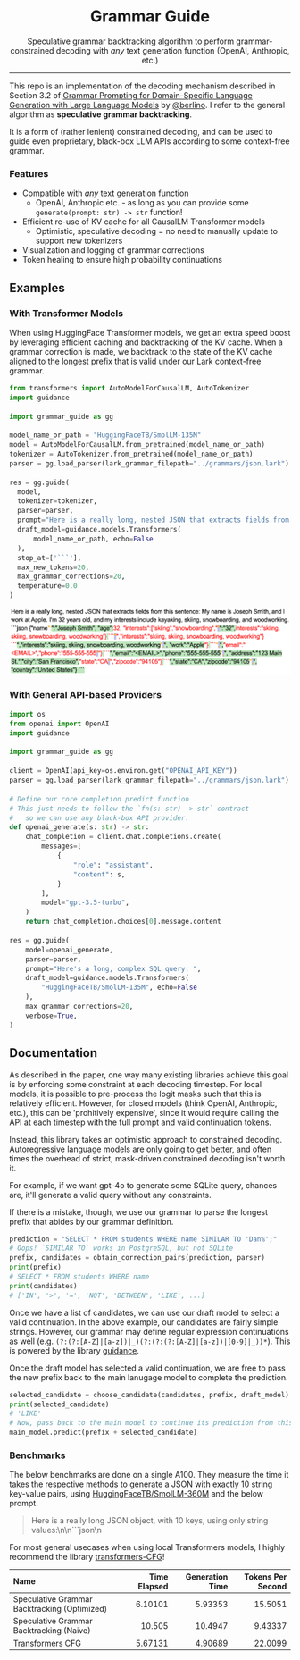 <div align="center"><h1> Grammar Guide </h1>
<p align="center">
    Speculative grammar backtracking algorithm to perform grammar-constrained decoding with <i>any</i> text generation function (OpenAI, Anthropic, etc.)
  </p>
</div>
<hr>

This repo is an implementation of the decoding mechanism described in Section 3.2 of [Grammar Prompting for Domain-Specific Language
Generation with Large Language Models](https://arxiv.org/pdf/2305.19234) by [@berlino](https://github.com/berlino). I refer to the general algorithm as **speculative grammar backtracking**.

It is a form of (rather lenient) constrained decoding, and can be used to guide even proprietary, black-box LLM APIs according to some context-free grammar. 


### Features
- Compatible with *any* text generation function
  - OpenAI, Anthropic etc. - as long as you can provide some `generate(prompt: str) -> str` function!
- Efficient re-use of KV cache for all CausalLM Transformer models
  - Optimistic, speculative decoding = no need to manually update to support new tokenizers
- Visualization and logging of grammar corrections 
- Token healing to ensure high probability continuations

## Examples

### With Transformer Models
When using HuggingFace Transformer models, we get an extra speed boost by leveraging efficient caching and backtracking of the KV cache. When a grammar correction is made, we backtrack to the state of the KV cache aligned to the longest prefix that is valid under our Lark context-free grammar.
```python
from transformers import AutoModelForCausalLM, AutoTokenizer
import guidance 

import grammar_guide as gg

model_name_or_path = "HuggingFaceTB/SmolLM-135M"
model = AutoModelForCausalLM.from_pretrained(model_name_or_path)
tokenizer = AutoTokenizer.from_pretrained(model_name_or_path)
parser = gg.load_parser(lark_grammar_filepath="../grammars/json.lark")

res = gg.guide(
  model,
  tokenizer=tokenizer,
  parser=parser,
  prompt="Here is a really long, nested JSON that extracts fields from this sentence:\n\nMy name is Joseph Smith, and I work at Apple. I'm 32 years old, and my interests include kayaking, skiing, snowboarding, and woodworking.\n\n```json\n",
  draft_model=guidance.models.Transformers(
      model_name_or_path, echo=False
  ),
  stop_at=['```'],
  max_new_tokens=20,
  max_grammar_corrections=20,
  temperature=0.0
)
```
![jupyer-visualization](img/jupyter-example.png)

### With General API-based Providers
```python
import os
from openai import OpenAI
import guidance 

import grammar_guide as gg

client = OpenAI(api_key=os.environ.get("OPENAI_API_KEY"))
parser = gg.load_parser(lark_grammar_filepath="../grammars/json.lark")

# Define our core completion predict function
# This just needs to follow the `fn(s: str) -> str` contract
#   so we can use any black-box API provider.
def openai_generate(s: str) -> str:
    chat_completion = client.chat.completions.create(
        messages=[
            {
                "role": "assistant",
                "content": s,
            }
        ],
        model="gpt-3.5-turbo",
    )
    return chat_completion.choices[0].message.content

res = gg.guide(
    model=openai_generate,
    parser=parser,
    prompt="Here's a long, complex SQL query: ",
    draft_model=guidance.models.Transformers(
        "HuggingFaceTB/SmolLM-135M", echo=False
    ),
    max_grammar_corrections=20,
    verbose=True,
)
```

## Documentation

As described in the paper, one way many existing libraries achieve this goal is by enforcing some constraint at each decoding timestep. For local models, it is possible to pre-process the logit masks such that this is relatively efficient. However, for closed models (think OpenAI, Anthropic, etc.), this can be 'prohitively expensive', since it would require calling the API at each timestep with the full prompt and valid continuation tokens.

Instead, this library takes an optimistic approach to constrained decoding. Autoregressive language models are only going to get better, and often times the overhead of strict, mask-driven constrained decoding isn't worth it. 

For example, if we want gpt-4o to generate some SQLite query, chances are, it'll generate a valid query without any constraints. 

If there is a mistake, though, we use our grammar to parse the longest prefix that abides by our grammar definition. 

```python
prediction = "SELECT * FROM students WHERE name SIMILAR TO 'Dan%';"
# Oops! `SIMILAR TO` works in PostgreSQL, but not SQLite
prefix, candidates = obtain_correction_pairs(prediction, parser)
print(prefix)
# SELECT * FROM students WHERE name
print(candidates)
# ['IN', '>', '=', 'NOT', 'BETWEEN', 'LIKE', ...] 
```
Once we have a list of candidates, we can use our draft model to select a valid continuation. In the above example, our candidates are fairly simple strings. However, our grammar may define regular expression continuations as well (e.g. `(?:(?:[A-Z]|[a-z])|_)(?:(?:(?:[A-Z]|[a-z])|[0-9]|_))*`).
This is powered by the library [guidance](https://github.com/guidance-ai/guidance).

Once the draft model has selected a valid continuation, we are free to pass the new prefix back to the main lanugage model to complete the prediction.

```python
selected_candidate = choose_candidate(candidates, prefix, draft_model)
print(selected_candidate)
# 'LIKE'
# Now, pass back to the main model to continue its prediction from this new breakpoint
main_model.predict(prefix + selected_candidate)
```


### Benchmarks
The below benchmarks are done on a single A100. They measure the time it takes the respective methods to generate a JSON with exactly 10 string key-value pairs, using [HuggingFaceTB/SmolLM-360M](https://huggingface.co/HuggingFaceTB/SmolLM-360M) and the below prompt.
> Here is a really long JSON object, with 10 keys, using only string values:\n\n```json\n

For most general usecases when using local Transformers models, I highly recommend the library [transformers-CFG](https://github.com/epfl-dlab/transformers-CFG)! 

| Name                                           |   Time Elapsed |   Generation Time |   Tokens Per Second |
|:-----------------------------------------------|---------------:|------------------:|--------------------:|
| Speculative Grammar Backtracking (Optimized)   |        6.10101 |           5.93353 |            15.5051  |
| Speculative Grammar Backtracking (Naive) |       10.505   |          10.4947  |             9.43337 |
| Transformers CFG                               |        5.67131 |           4.90689 |            22.0099  |